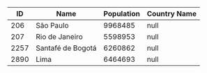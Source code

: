 | ID |  Name | Population | Country Name |
| --- | --- | --- | --- | 
| 206 | São Paulo | 9968485 | null | 
| 207 | Rio de Janeiro | 5598953 | null | 
| 2257 | Santafé de Bogotá | 6260862 | null | 
| 2890 | Lima | 6464693 | null | 
